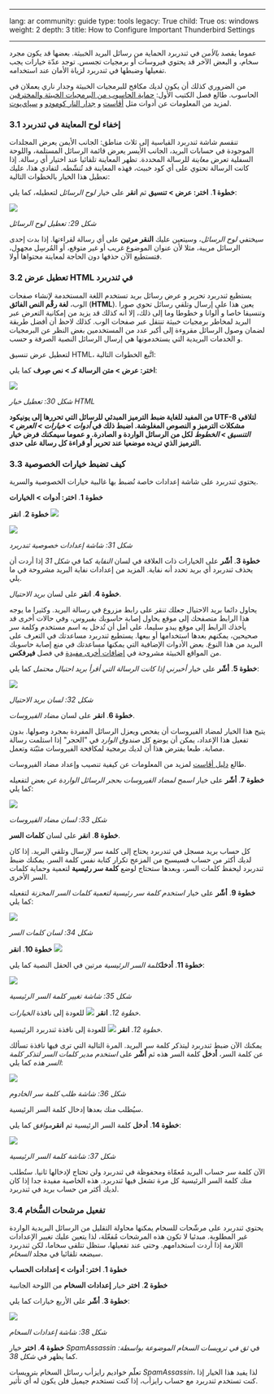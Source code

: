 

---

lang: ar
community: guide
type: tools
legacy: True
child: True
os: windows
weight: 2
depth: 3
title: How to Configure Important Thunderbird Settings

---

<p>عموما يقصد <i>بالأمن</i> في ثندربرد الحماية من رسائل البريد الخبيثة. بعضها قد يكون مجرد سخام، و البعض الآخر قد يحتوي فيروسات أو برمجيات تجسس. توجد عدّة خيارات يجب تفعيلها وضبطها في ثندربرد لزياة الأمان عند استخدامه.</p>

<p>من الضروري كذلك أن يكون لديك مكافح للبرمجيات الخبيثة وجدار ناري يعملان في الحاسوب. طالع فصل الكتيب الأول: <a href="/chapter_01">حماية الحاسوب من البرمجيات الخبيثة والمخترقين</a> لمزيد من المعلومات عن أدوات مثل <a href="avast">أڤاست</a> و <a href="comodofirewall">جدار النار كومودو</a> و <a href="spybot">سپاي‌پوت</a>.</p>

<h3>3.1 إخفاء لوح المعاينة في ثندربرد</h3>

<p>تنقسم شاشة ثندربرد القياسية إلى ثلاث مناطق: الجانب الأيمن يعرض المجلدات الموجودة في حسابات البريد، الجانب الأيسر يعرض قائمة الرسائل المستلمة، واللوحة السفلية تعرض <i>معاينة</i> للرسالة المحددة. تظهر المعاينة تلقائيا عند اختيار أي رسالة. إذا كانت الرسالة تحتوي على أي كود خبيث، فهذه المعاينة قد تُنشّطه. لتفادي هذا، عليك تعطيل هذا الخيار بالخطوات التالية:</p>

<p><b>خطوة 1</b>. <b>اختر: عرض &gt; تنسيق</b> ثم <b>انقر</b> على خيار <i>لوح الرسائل</i> لتعطيله، كما يلي:</p>

<p><img src="/sites/securitybkp.ngoinabox.org/files/u5/thunderbird-ar/14.png" /></p>

<p><i>شكل 29: تعطيل لوح الرسائل</i></p>

<p>سيختفي <i>لوح الرسائل</i>، وسيتعين عليك <b>النقر مرتين</b> على أي رسالة لقراءتها. إذا بدت إحدى الرسائل مريبة، مثلا لأن عنوان الموضوع غريب أو غير متوقع، أو المُرسِل مجهول، فتستطيع الآن حذفها دون الحاجة لمعاينة محتواها أولا.</p>

<h3>3.2 تعطيل عرض HTML في ثندربرد</h3>

<p>يستطيع ثندربرد تحرير و عرض رسائل بريد تستخدم اللغة المستخدمة لإنشاء صفحات الوب، <b>لغة رقْم النص الفائق</b> (<b>HTML</b>). يعين هذا على إرسال وتلقي رسائل تحوي صورا وتنسيقا خاصا و ألوانا و خطوطا وما إلى ذلك، إلا أنه كذلك قد يزيد من إمكانية التعرض عبر البريد لمخاطر برمجيات خبيثة تنتقل عبر صفحات الوب. كذلك لاحظ أن أفضل طريقة لضمان وصول الرسائل مقروءة إلى أكبر عدد من المستخدمين بغض النظر عن البرمجيات و الخدمات البريدية التي يستخدمونها هي إرسال الرسائل النصية الصرفة و حسب.</p>

<p>لتعطيل عرض تنسيق HTML، اتَّبع الخطوات التالية:</p>

<p><b>اختر: عرض &gt; متن الرسالة كـ &gt; نص صِرف</b> كما يلي:</p>

<p><img src="/sites/securitybkp.ngoinabox.org/files/u5/thunderbird-ar/76.png" /></p>

<p><i>شكل 30: تعطيل خيار HTML</i></p>

<p><b>من المفيد للغاية ضبط الترميز المبدئي للرسائل التي تحررها إلى يونيكود UTF-8 لتلافي مشكلات الترميز و النصوص المغلوشة. اضبط ذلك في <i>أدوات &gt; خيارات &gt; العرض &gt; التنسيق &gt; الخطوط</i> لكل من الرسائل الواردة و الصادرة. و عموما سيمكنك فرض خيار الترميز الذي تريده موضعيا عند تحرير أو قراءة كل رسالة على حدى.</b></p>

<h3>3.3 كيف تضبط خيارات الخصوصية</h3>

<p>يحتوي ثندربرد على شاشة إعدادات خاصة تُضبط بها غالبية خيارات الخصوصية والسرية.</p>

<p><b>خطوة 1</b>. <b>اختر: أدوات &gt; الخيارات</b></p>

<p><b>خطوة 2</b>. <b>انقر</b> <img src="/sites/securitybkp.ngoinabox.org/files/u5/thunderbird-ar/15.png" /></p>

<p><img src="/sites/securitybkp.ngoinabox.org/files/u5/thunderbird-ar/30.png" /></p>

<p><i>شكل 31: شاشة إعدادات خصوصية ثندربرد</i></p>

<p><b>خطوة 3</b>. <b>أشّر</b> على الخيارات ذات العلاقة في لسان <i>النفاية</i> كما في <i>شكل 31</i> إذا أردت أن يحذف ثندربرد أي بريد تحدد أنه نفاية. المزيد من إعدادات نفاية البريد مشروحة في ما يلي.</p>

<p><b>خطوة 4</b>. <b>انقر</b> على لسان <i>بريد الاحتيال</i>.</p>

<p>يحاول دائما بريد الاحتيال جعلك تنقر على رابط مزروع في رسالة البريد. وكثيرا ما يوجه هذا الرابط متصفحك إلى موقع يحاول إصابة حاسوبك بفيروس، وفي حالات أخرى قد يأخذك الرابط إلى موقع يبدو سليما، على أمل أن تُدخل به اسم مستخدم وكلمة سر صحيحين، يمكنهم بعدها استخدامها أو بيعها. يستطيع ثندربرد مساعدتك في التعرف على البريد من هذا النوع. بعض الأدوات الإضافية التي يمكنها مساعدتك في منع إصابة حاسوبك من المواقع الخبيثة مشروحة في <a href="/firefox_others">إضافات أخرى مفيدة</a> في فصل <b>فيرفكس</b>.</p>

<p><b>خطوة 5</b>. <b>أشّر</b> على خيار <i>أخبرني إذا كانت الرسالة التي أقرأ بريد احتيال محتمل</i> كما يلي:</p>

<p><img src="/sites/securitybkp.ngoinabox.org/files/u5/thunderbird-ar/32.png" /></p>

<p><i>شكل 32: لسان بريد الاحتيال</i></p>

<p><b>خطوة 6</b>. <b>انقر</b> على لسان <i>مضاد الفيروسات</i>.</p>

<p>يتيح هذا الخيار لمضاد الفيروسات أن يفحص ويعزل الرسائل المفردة بمجرد وصولها. بدون تفعيل هذا الإعداد، يمكن أن يوضع كل <i>صندوق الوارد</i> في "الحجر" إذا استلمت رسالة مصابة. طبعا يفترض هذا أن لديك برمجية لمكافحة الفيروسات مثبّتة وتعمل.</p>

<p>طالع <a href="avast">دليل أڤاست</a> لمزيد من المعلومات عن كيفية تنصيب وإعداد مضاد الفيروسات.</p>

<p><b>خطوة 7</b>. <b>أشّر</b> على خيار <i>اسمح لمضاد الفيروسات بحجر الرسائل الواردة عن بعض</i> لتفعيله كما يلي:</p>

<p><img src="/sites/securitybkp.ngoinabox.org/files/u5/thunderbird-ar/43.png" /></p>

<p><i>شكل 33: لسان مضاد الفيروسات</i></p>

<p><b>خطوة 8</b>. <b>انقر</b> على لسان <b>كلمات السر</b>.</p>

<p>كل حساب بريد مسجل في ثندربرد يحتاج إلى كلمة سر لإرسال وتلقي البريد. إذا كان لديك أكثر من حساب فسيسبح من المزعج تكرار كتابة نفس كلمة السر. يمكنك ضبط ثندربرد ليحفظ كلمات السر، وبعدها ستحتاج لوضع <b>كلمة سر رئيسية</b> لتعمية وحماية كلمات السر الأخرى.</p>

<p><b>خطوة 9</b>. <b>أشّر</b> على خيار <i>استخدم كلمة سر رئيسية لتعمية كلمات السر المخزنة</i> لتفعيله كما يلي:</p>

<p><img src="/sites/securitybkp.ngoinabox.org/files/u5/thunderbird-ar/44.png" /></p>

<p><i>شكل 34: لسان كلمات السر</i></p>

<p><b>خطوة 10</b>. <b>انقر</b> <img src="/sites/securitybkp.ngoinabox.org/files/u5/thunderbird-ar/51.png" /></p>

<p><b>خطوة 11</b>. <b>أدخل</b><i>كلمة السر الرئيسية</i> مرتين في الحقل النصية كما يلي:</p>

<p><img src="/sites/securitybkp.ngoinabox.org/files/u5/thunderbird-ar/50.png" /></p>

<p><i>شكل 35: شاشة تغيير كلمة السر الرئيسية</i></p>

<p><i>خطوة 12</i>. <b>انقر</b> <img src="/sites/securitybkp.ngoinabox.org/files/u5/thunderbird-ar/19.png" /> للعودة إلى نافذة <i>الخيارات</i>.</p>

<p><i>خطوة 12</i>. <b>انقر</b> <img src="/sites/securitybkp.ngoinabox.org/files/u5/thunderbird-ar/19.png" /> للعودة إلى نافذة ثندربرد الرئيسية.</p>

<p>يمكنك الآن ضبط ثندربرد ليتذكر كلمة سر البريد. المرة التالية التي ترى فيها نافذة تسألك عن كلمة السر، <b>أدخل</b> كلمة السر هذه ثم <b>أشّر</b> على <i>استخدم مدير كلمات السر لتذكر كلمة السر هذه</i> كما يلي:</p>

<p><img src="/sites/securitybkp.ngoinabox.org/files/u5/thunderbird-ar/41.png" /></p>

<p><i>شكل 36: شاشة طلب كلمة سر الخادوم</i></p>

<p>سيُطلب منك بعدها إدخال كلمة السر الرئيسية.</p>

<p><b>خطوة 14</b>. <b>أدخل</b> كلمة السر الرئيسية ثم <b>انقر</b><i>موافق</i> كما يلي:</p>

<p><img src="/sites/securitybkp.ngoinabox.org/files/u5/thunderbird-ar/42.png" /></p>

<p><i>شكل 37: شاشة كلمة السر الرئيسية</i></p>

<p>الآن كلمة سر حساب البريد مُعمّاة ومحفوظة في ثندربرد ولن تحتاج لإدخالها ثانيا. ستُطلب منك كلمة السر الرئيسية كل مرة تشغل فيها ثندربرد. هذه الخاصية مفيدة جدا إذا كان لديك أكثر من حساب بريد في ثندربرد.</p>

<h3>3.4 تفعيل مرشحات السُّخام</h3>

<p>يحتوي ثندربرد على مرشّحات للسخام يمكنها محاولة التقليل من الرسائل البريدية الواردة غير المطلوبة. مبدئيا لا تكون هذه المرشحات مُفعّلة، لذا يتعين عليك تغيير الإعدادات اللازمة إذا أردت استخدامهم. وحتى عند تفعيلها، ستظل تتلقى سخاما، لكن ثندربرد سيضعه تلقائيا في مجلد <i>السخام</i>.</p>

<p><b>خطوة 1</b>. <b>اختر: أدوات &gt; إعدادات الحساب</b></p>

<p><b>خطوة 2</b>. <b>اختر</b> خيار <b>إعدادات السخام</b> من اللوحة الجانبية</p>

<p><b>خطوة 3</b>. <b>أشّر</b> على الأربع خيارات كما يلي:</p>

<p><img src="/sites/securitybkp.ngoinabox.org/files/u5/thunderbird-ar/83.png" /></p>

<p><i>شكل 38: شاشة إعدادات السخام</i></p>

<p><b>خطوة 4</b>. <b>اختر</b> خيار <i>SpamAssassin</i> في <i>ثق في ترويسات السخام الموضوعة بواسطة:</i> كما يظهر في <i>شكل 38</i>.</p>

<p>تعلّم خواديم رايزأب رسائل السخام بترويسات <i>SpamAssassin</i>، لذا يفيد هذا الخيار إذا كنت تستخدم ثندربرد مع حساب رايزأب، إذا كنت تستخدم جيميل فلن يكون له أي تأثير.</p>


